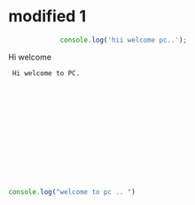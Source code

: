 # modified 1

 ```javascript
              console.log('hii welcome pc..');
  ```

 Hi welcome 
<div id="editor" style="height: 200px; width: 500px">
       
     Hi welcome to PC.  
    
 </div>

<div id="editor" style="height: 200px; width: 500px"> 
 
 ```javascript
 console.log("welcome to pc .. ")
 ```
 
</div>
